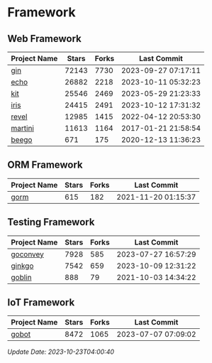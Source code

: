 # Framework

## Web Framework
| Project Name | Stars | Forks | Last Commit |
| ------------ | ----- | ----- | ----------- |
| [gin](https://github.com/gin-gonic/gin) | 72143 | 7730 | 2023-09-27 07:17:11 |
| [echo](https://github.com/labstack/echo) | 26882 | 2218 | 2023-10-11 05:32:23 |
| [kit](https://github.com/go-kit/kit) | 25546 | 2469 | 2023-05-29 21:23:33 |
| [iris](https://github.com/kataras/iris) | 24415 | 2491 | 2023-10-12 17:31:32 |
| [revel](https://github.com/revel/revel) | 12985 | 1415 | 2022-04-12 20:53:30 |
| [martini](https://github.com/go-martini/martini) | 11613 | 1164 | 2017-01-21 21:58:54 |
| [beego](https://github.com/astaxie/beego) | 671 | 175 | 2020-12-13 11:36:23 |

## ORM Framework
| Project Name | Stars | Forks | Last Commit |
| ------------ | ----- | ----- | ----------- |
| [gorm](https://github.com/jinzhu/gorm) | 615 | 182 | 2021-11-20 01:15:37 |

## Testing Framework
| Project Name | Stars | Forks | Last Commit |
| ------------ | ----- | ----- | ----------- |
| [goconvey](https://github.com/smartystreets/goconvey) | 7928 | 585 | 2023-07-27 16:57:29 |
| [ginkgo](https://github.com/onsi/ginkgo) | 7542 | 659 | 2023-10-09 12:31:22 |
| [goblin](https://github.com/franela/goblin) | 888 | 79 | 2021-10-03 14:34:22 |

## IoT Framework
| Project Name | Stars | Forks | Last Commit |
| ------------ | ----- | ----- | ----------- |
| [gobot](https://github.com/hybridgroup/gobot) | 8472 | 1065 | 2023-07-07 07:09:02 |

*Update Date: 2023-10-23T04:00:40*